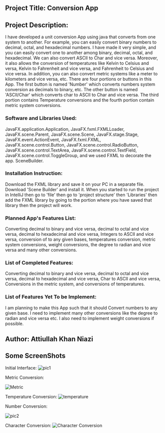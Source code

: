 ## Project Title: Conversion App
## Project Description:
I have developed a unit conversion App using java that converts from one system to another. For example, you can easily convert binary numbers to decimal, octal, and hexadecimal numbers. I have made it very simple, and you can easily convert one to another among binary, decimal, octal, and hexadecimal. We can also convert ASCII to Char and vice versa. Moreover, it also allows the conversion of temperatures like Kelvin to Celsius and versa, Kelvin to Fahrenheit and vice versa, and Fahrenheit to Celsius and vice versa. In addition, you can also convert metric systems like a meter to kilometers and vice versa, etc. There are four portions or buttons in this App. The first button is named 'Number' which converts numbers system conversion as decimals to binary, etc. The other button is named 'ASCII/Char' which converts char to ASCII to Char and vice versa. The third portion contains Temperature conversions and the fourth portion contain metric system conversions.

### Software and Libraries Used: 
JavaFX.application.Application, JavaFX.fxml.FXMLLoader, JavaFX.scene.Parent, JavaFX.scene.Scene, JavaFX.stage.Stage, JavaFX.event.ActionEvent, JavaFX.fxml.FXML, JavaFX.scene.control.Button, JavaFX.scene.control.RadioButton, JavaFX.scene.control.TextArea, JavaFX.scene.control.TextField, JavaFX.scene.control.ToggleGroup, and we used FXML to decorate the app. SceneBuilder.
### Installation Instruction: 
Download the FXML library and save it on your PC in a separate file. Download 'Scene Builder' and install it. When you started to run the project in IntelliJ then go to 'file' then go to 'project structure' then 'Libraries' then add the FXML library by going to the portion where you have saved that library then the project will work. 
### Planned App's Features List: 
Converting decimal to binary and vice versa, decimal to octal and vice versa, decimal to hexadecimal and vice versa, Integers to ASCII and vice versa, conversion of to any given bases, temperatures conversion, metric system conversions, weight conversions, the degree to radian and vice versa and many other conversions.
### List of Completed Features: 
Converting decimal to binary and vice versa, decimal to octal and vice versa, decimal to hexadecimal and vice versa, Char to ASCII and vice versa, Conversions in the metric system, and conversions of temperatures. 
### List of Features Yet To be Implement: 
I am planning to make this App such that it should Convert numbers to any given base. I need to implement many other conversions like the degree to radian and vice versa etc. I also need to implement weight conversions if possible.

## Author: Attiullah Khan Niazi

 ## Some ScreenShots 
 Initial Interface:
 ![pic1](https://user-images.githubusercontent.com/102047974/209956489-7a696a94-41c4-4e28-92c8-e9eb17e36ec1.jpg)

 Metric Conversion: 

 ![Metric](https://user-images.githubusercontent.com/102047974/209955731-7d35363e-c63a-41b3-a727-0b5eec8613dd.jpg)

Temperature Conversion: 
![temperature](https://user-images.githubusercontent.com/102047974/209956245-2bad2b9f-ea4c-4d2d-8e0d-88a2a4de0d45.jpg)

Number Conversion: 

![pic2](https://user-images.githubusercontent.com/102047974/209956637-c64a60f1-3fe1-4e91-b6eb-ac1b78d8e60d.jpg)

Character Conversion:
![Character Conversion](https://user-images.githubusercontent.com/102047974/209957302-df51e733-83e6-4c37-b680-d1bb04c76a09.jpg)
